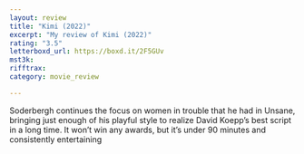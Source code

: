 ```yaml
---
layout: review
title: "Kimi (2022)"
excerpt: "My review of Kimi (2022)"
rating: "3.5"
letterboxd_url: https://boxd.it/2F5GUv
mst3k: 
rifftrax: 
category: movie_review

---
```


Soderbergh continues the focus on women in trouble that he had in Unsane, bringing just enough of his playful style to realize David Koepp’s best script in a long time. It won’t win any awards, but it’s under 90 minutes and consistently entertaining
